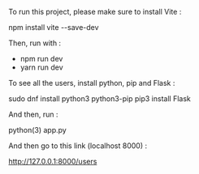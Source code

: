 To run this project, please make sure to install Vite :

npm install vite --save-dev

Then, run with :

- npm run dev
- yarn run dev

To see all the users, install python, pip and Flask :

sudo dnf install python3 python3-pip
pip3 install Flask

And then, run :

python(3) app.py

And then go to this link (localhost 8000) :

http://127.0.0.1:8000/users
